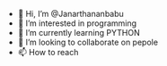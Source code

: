 - 👋 Hi, I’m @Janarthananbabu
- 👀 I’m interested in programming
- 🌱 I’m currently learning PYTHON
- 💞️ I’m looking to collaborate on pepole
- 📫 How to reach

<!---
Janarthananbabu/Janarthananbabu is a ✨ special ✨ repository because its `README.md` (this file) appears on your GitHub profile.
You can click the Preview link to take a look at your changes.
--->
